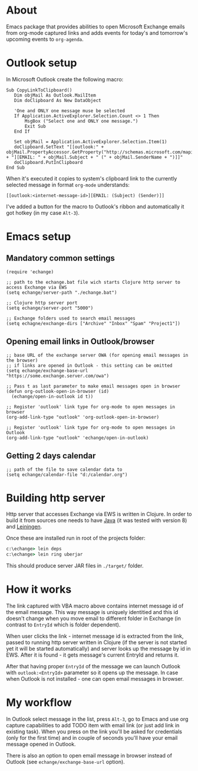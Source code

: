 
# About

Emacs package that provides abilities to open Microsoft Exchange emails from org-mode captured links and adds events for today's and tomorrow's upcoming events to `org-agenda`.

# Outlook setup

In Microsoft Outlook create the following macro:

```vba
Sub CopyLinkToClipboard()
   Dim objMail As Outlook.MailItem
   Dim doClipboard As New DataObject

   'One and ONLY one message muse be selected
   If Application.ActiveExplorer.Selection.Count <> 1 Then
       MsgBox ("Select one and ONLY one message.")
       Exit Sub
   End If

   Set objMail = Application.ActiveExplorer.Selection.Item(1)
   doClipboard.SetText "[[outlook:" + objMail.PropertyAccessor.GetProperty("http://schemas.microsoft.com/mapi/proptag/0x1035001F") + "][EMAIL: " + objMail.Subject + " (" + objMail.SenderName + ")]]"
   doClipboard.PutInClipboard
End Sub
```

When it's executed it copies to system's clipboard link to the currently selected message in format `org-mode` understands:

```
[[outlook:<internet-message-id>][EMAIL: (Subject) (Sender)]]
```

I've added a button for the macro to Outlook's ribbon and automatically it got hotkey (in my case `Alt-3`).

# Emacs setup

## Mandatory common settings

```elisp
(require 'echange)

;; path to the echange.bat file wich starts Clojure http server to access Exchange via EWS
(setq echange/server-path "./echange.bat")

;; Clojure http server port
(setq echange/server-port "5000")

;; Exchange folders used to search email messages
(setq echagne/exchange-dirs ["Archive" "Inbox" "Spam" "Project1"])
```

## Opening email links in Outlook/browser

```elisp
;; base URL of the exchange server OWA (for opening email messages in the browser)
;; if links are opened in Outlook - this setting can be omitted
(setq echange/exchange-base-url "https://some.exchange.server.com/owa")

;; Pass t as last parameter to make email messages open in browser
(defun org-outlook-open-in-browser (id)
  (echange/open-in-outlook id t))

;; Register 'outlook' link type for org-mode to open messages in browser
(org-add-link-type "outlook" 'org-outlook-open-in-browser)

;; Register 'outlook' link type for org-mode to open messages in Outlook
(org-add-link-type "outlook" 'echange/open-in-outlook)
```

## Getting 2 days calendar

```elisp
;; path of the file to save calendar data to
(setq echange/calendar-file "d:/calendar.org")
```

# Building http server

Http server that accesses Exchange via EWS is written in Clojure. In order to build it from sources one needs to have [Java](http://www.oracle.com/technetwork/java/javase/downloads/index.html) (it was tested with version 8) and [Leiningen](https://leiningen.org/).

Once these are installed run in root of the projects folder:

```cmd
c:\echange> lein deps
c:\echange> lein ring uberjar
```

This should produce server JAR files in `./target/` folder.

# How it works

The link captured with VBA macro above contains internet message id of the email message. This way message is uniquely identitied and this id doesn't change when you move email to different folder in Exchange (in contrast to `EntryId` which is folder dependent).

When user clicks the link - internet message id is extracted from the link, passed to running http server written in Clojure (if the server is not started yet it will be started automatically) and server looks up the message by id in EWS. After it is found - it gets message's current EntryId and returns it.

After that having proper `EntryId` of the message we can launch Outlook with `outlook:<EntryId>` parameter so it opens up the message. In case when Outlook is not installed - one can open email messages in browser.

# My workflow

In Outlook select message in the list, press `Alt-3`, go to Emacs and use org capture capabilities to add TODO item with email link (or just add link in existing task). When you press on the link you'll be asked for credentials (only for the first time) and in couple of seconds you'll have your email message opened in Outlook.

There is also an option to open email message in browser instead of Outlook (see `echange/exchange-base-url` option).
